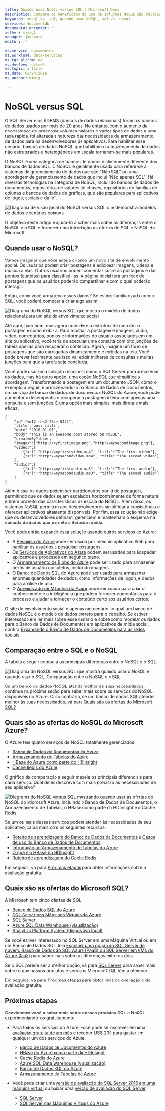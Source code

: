 ```yaml
---
title: Quando usar NoSQL versus SQL | Microsoft Docs
description: Compare os benefícios do uso de soluções NoSQL não relacionais no que tange às soluções SQL. Saiba se um dos serviços do NoSQL do Microsoft Azure ou soluções do SQL Server é mais adequado ao seu cenário.
keywords: nosql vs. sql, quando usar NoSQL, sql vs. nosql
services: documentdb
documentationcenter: ''
author: mimig1
manager: jhubbard
editor: ''

ms.service: documentdb
ms.workload: data-services
ms.tgt_pltfrm: na
ms.devlang: dotnet
ms.topic: article
ms.date: 06/24/2016
ms.author: mimig

---
```

# NoSQL versus SQL
O SQL Server e os RDBMS (bancos de dados relacionais) foram os bancos de dados usados por mais de 20 anos. No entanto, com o aumento da necessidade de processar volumes maiores e vários tipos de dados a uma taxa rápida, foi alterada a natureza das necessidades de armazenamento de dados para os desenvolvedores de aplicativos. Para habilitar esse cenário, bancos de dados NoSQL que habilitam o armazenamento de dados não estruturados e heterogêneos em escala tornaram-se mais populares.

O NoSQL é uma categoria de bancos de dados distintamente diferente dos bancos de dados SQL. O NoSQL é geralmente usado para referir-se a sistemas de gerenciamento de dados que são "Não SQL" ou uma abordagem de gerenciamento de dados que inclui "Não apenas SQL". Há diversas tecnologias na categoria de NoSQL, incluindo bancos de dados de documentos, repositórios de valores de chaves, repositórios de famílias de colunas e bancos de dados de gráficos, que são populares para aplicativos de jogos, sociais e da IoT.

![Diagrama de visão geral do NoSQL versus SQL que demonstra modelos de dados e cenários comuns](./media/documentdb-nosql-vs-sql/nosql-vs-sql-overview.png)

O objetivo deste artigo é ajudá-lo a saber mais sobre as diferenças entre o NoSQL e o SQL e fornecer uma introdução às ofertas de SQL e NoSQL da Microsoft.

## Quando usar o NoSQL?
Vamos imaginar que você esteja criando um novo site de envolvimento social. Os usuários podem criar postagens e adicionar imagens, vídeos e música a elas. Outros usuários podem comentar sobre as postagens e dar pontos (curtidas) para classificá-las. A página inicial terá um feed de postagens que os usuários poderão compartilhar e com o qual poderão interagir.

Então, como você armazena esses dados? Se estiver familiarizado com o SQL, você poderá começar a criar algo assim:

![Diagrama do NoSQL versus SQL que mostra o modelo de dados relacional para um site de envolvimento social](./media/documentdb-nosql-vs-sql/nosql-vs-sql-social.png)

Até aqui, tudo bem, mas agora considere a estrutura de uma única postagem e como exibi-la. Para mostrar a postagem e imagens, áudio, vídeo, comentários, pontos e informações do usuário associados em um site ou aplicativo, você teria de executar uma consulta com oito junções de tabela apenas para recuperar o conteúdo. Agora, imagine um fluxo de postagens que são carregadas dinamicamente e exibidas na tela. Você pode prever facilmente que isso vai exigir milhares de consultas e muitas junções para que a tarefa seja concluída.

Você pode usar uma solução relacional como o SQL Server para armazenar os dados, mas há outra opção, uma opção NoSQL que simplifica a abordagem. Transformando a postagem em um documento JSON, como o exemplo a seguir, e armazenando-o no Banco de Dados de Documentos, um serviço de banco de dados de documentos NoSQL do Azure, você pode aumentar o desempenho e recuperar a postagem inteira com apenas uma consulta e sem junções. É uma opção mais simples, mais direta e mais eficaz.

    {
        "id":"ew12-res2-234e-544f",
        "title":"post title",
        "date":"2016-01-01",
        "body":"this is an awesome post stored on NoSQL",
        "createdBy":User,
        "images":["http://myfirstimage.png","http://mysecondimage.png"],
        "videos":[
            {"url":"http://myfirstvideo.mp4", "title":"The first video"},
            {"url":"http://mysecondvideo.mp4", "title":"The second video"}
        ],
        "audios":[
            {"url":"http://myfirstaudio.mp3", "title":"The first audio"},
            {"url":"http://mysecondaudio.mp3", "title":"The second audio"}
        ]
    }

Além disso, os dados podem ser particionados por id de postagem, permitindo que os dados sejam escalados horizontalmente de forma natural e tirem proveito das características de escala do NoSQL. Além disso, os sistemas NoSQL permitem aos desenvolvedores simplificar a consistência e oferecer aplicativos altamente disponíveis. Por fim, essa solução não exige que os desenvolvedores definam, gerenciem e mantenham o esquema na camada de dados que permite a iteração rápida.

Você pode então expandir essa solução usando outros serviços do Azure:

* A [Pesquisa do Azure](https://azure.microsoft.com/services/search/) pode ser usada por meio do aplicativo Web para habilitar os usuários a pesquisar postagens.
* Os [Serviços de Aplicativos do Azure](https://azure.microsoft.com/services/app-service/) podem ser usados para hospedar aplicativos e processos em segundo plano.
* O [Armazenamento de Blobs do Azure](https://azure.microsoft.com/services/storage/) pode ser usado para armazenar perfis de usuário completos, incluindo imagens.
* O [Banco de Dados SQL do Azure](https://azure.microsoft.com/services/sql-database/) pode ser usado para armazenar enormes quantidades de dados, como informações de logon, e dados para análise de uso.
* O [Aprendizado de Máquina do Azure](https://azure.microsoft.com/services/machine-learning/) pode ser usado para criar o conhecimento e a inteligência que podem fornecer comentários para o processo e ajudar a fornecer o conteúdo certo aos usuários certos.

O site de envolvimento social é apenas um cenário no qual um banco de dados NoSQL é o modelo de dados correto para o trabalho. Se estiver interessado em ler mais sobre esse cenário e sobre como modelar os dados para o Banco de Dados de Documentos em aplicativos de mídia social, confira [Expandindo o Banco de Dados de Documentos para as redes sociais](documentdb-social-media-apps.md).

## Comparação entre o SQL e o NoSQL
A tabela a seguir compara as principais diferenças entre o NoSQL e o SQL.

![Diagrama do NoSQL versus SQL que mostra quando usar o NoSQL e quando usar o SQL. Comparação entre o NoSQL e o SQL](./media/documentdb-nosql-vs-sql/nosql-vs-sql-comparison.png)

Se um banco de dados NoSQL atende melhor às suas necessidades, continue na próxima seção para saber mais sobre os serviços do NoSQL disponíveis no Azure. Caso contrário, se um banco de dados SQL atender melhor às suas necessidades, vá para [Quais são as ofertas do Microsoft SQL?](#what-are-the-microsoft-sql-offerings)

## Quais são as ofertas do NoSQL do Microsoft Azure?
O Azure tem quatro serviços de NoSQL totalmente gerenciados:

* [Banco de Dados de Documentos do Azure](https://azure.microsoft.com/services/documentdb/)
* [Armazenamento de Tabelas do Azure](https://azure.microsoft.com/services/storage/)
* [HBase do Azure como parte do HDInsight](https://azure.microsoft.com/services/hdinsight/)
* [Cache Redis do Azure](https://azure.microsoft.com/services/cache/)

O gráfico de comparação a seguir mapeia os principais diferenciais para cada serviço. Qual deles descreve com mais precisão as necessidades de seu aplicativo?

![Diagrama do NoSQL versus SQL mostrando quando usar as ofertas do NoSQL do Microsoft Azure, incluindo o Banco de Dados de Documentos, o Armazenamento de Tabelas, o HBase como parte do HDInsight e o Cache Redis](./media/documentdb-nosql-vs-sql/nosql-vs-sql-documentdb-storage-hbase-hdinsight-redis-cache.png)

Se um ou mais desses serviços podem atender às necessidades de seu aplicativo, saiba mais com os seguintes recursos:

* [Roteiro de aprendizagem do Banco de Dados de Documentos](https://azure.microsoft.com/documentation/learning-paths/documentdb/) e [Casos de uso do Banco de Dados de Documentos](documentdb-use-cases.md)
* [Introdução ao Armazenamento de Tabelas do Azure](../storage/storage-dotnet-how-to-use-tables.md)
* [O que é o HBase no HDInsight](../hdinsight/hdinsight-hbase-overview.md)
* [Roteiro de aprendizagem do Cache Redis](https://azure.microsoft.com/documentation/learning-paths/redis-cache/)

Em seguida, vá para [Próximas etapas](#next-steps) para obter informações sobre a avaliação gratuita.

## Quais são as ofertas do Microsoft SQL?
A Microsoft tem cinco ofertas de SQL:

* [Banco de Dados SQL do Azure](https://azure.microsoft.com/services/sql-database/)
* [SQL Server nas Máquinas Virtuais do Azure](https://azure.microsoft.com/services/virtual-machines/sql-server/)
* [SQL Server](https://www.microsoft.com/server-cloud/products/sql-server-2016/)
* [Azure SQL Data Warehouse (visualização)](https://azure.microsoft.com/services/sql-data-warehouse/)
* [Analytics Platform System (dispositivo local)](https://www.microsoft.com/pt-BR/server-cloud/products/analytics-platform-system/)

Se você estiver interessado no SQL Server em uma Máquina Virtual ou em um Banco de Dados SQL, leia [Escolher uma opção do SQL Server de nuvem: Banco de Dados do SQL Azure (PaaS) ou SQL Server em VMs do Azure (IaaS)](../sql-database/sql-database-paas-vs-sql-server-iaas.md) para saber mais sobre as diferenças entre os dois.

Se o SQL parece ser a melhor opção, vá para [SQL Server](https://www.microsoft.com/server-cloud/products/) para saber mais sobre o que nossos produtos e serviços Microsoft SQL têm a oferecer.

Em seguida, vá para [Próximas etapas](#next-steps) para obter links de avaliação e de avaliação gratuita.

## Próximas etapas
Convidamos você a saber mais sobre nossos produtos SQL e NoSQL experimentando-os gratuitamente.

* Para todos os serviços do Azure, você pode se inscrever em uma [avaliação gratuita de um mês](https://azure.microsoft.com/pricing/free-trial/) e receber US$ 200 para gastar em qualquer um dos serviços do Azure.
  
  * [Banco de Dados de Documentos do Azure](https://azure.microsoft.com/services/documentdb/)
  * [HBase do Azure como parte do HDInsight](https://azure.microsoft.com/services/hdinsight/)
  * [Cache Redis do Azure](https://azure.microsoft.com/services/cache/)
  * [Azure SQL Data Warehouse (visualização)](https://azure.microsoft.com/services/sql-data-warehouse/)
  * [Banco de Dados SQL do Azure](https://azure.microsoft.com/services/sql-database/)
  * [Armazenamento de Tabelas do Azure](https://azure.microsoft.com/services/storage/)
* Você pode criar uma [versão de avaliação do SQL Server 2016 em uma máquina virtual](https://azure.microsoft.com/marketplace/partners/microsoft/sqlserver2016ctp33evaluationwindowsserver2012r2/) ou baixar uma [versão de avaliação do SQL Server](https://www.microsoft.com/pt-BR/evalcenter/evaluate-sql-server-2016).
  
  * [SQL Server](https://www.microsoft.com/server-cloud/products/sql-server-2016/)
  * [SQL Server nas Máquinas Virtuais do Azure](https://azure.microsoft.com/services/virtual-machines/sql-server/)

<!---HONumber=AcomDC_0727_2016-->